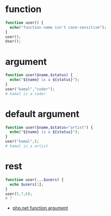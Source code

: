 # function

```php
function user() {
  echo("function name isn't case-sensitive");
}
user();
User();
```

# argument

```php
function user($name,$status) {
  echo("${name} is a ${status}");
}
user("kamal","coder");
# kamal is a coder
```

# default argument

```php
function user($name,$status="artist") {
  echo("${name} is a ${status}");
}
user("kamal",);
# kamal is a artist
```

# rest

```php
function user(...$users) {
  echo $users[1];
}
user(5,7,6);
# 7
```

* [php.net function argument](http://us1.php.net/manual/en/functions.arguments.php)
